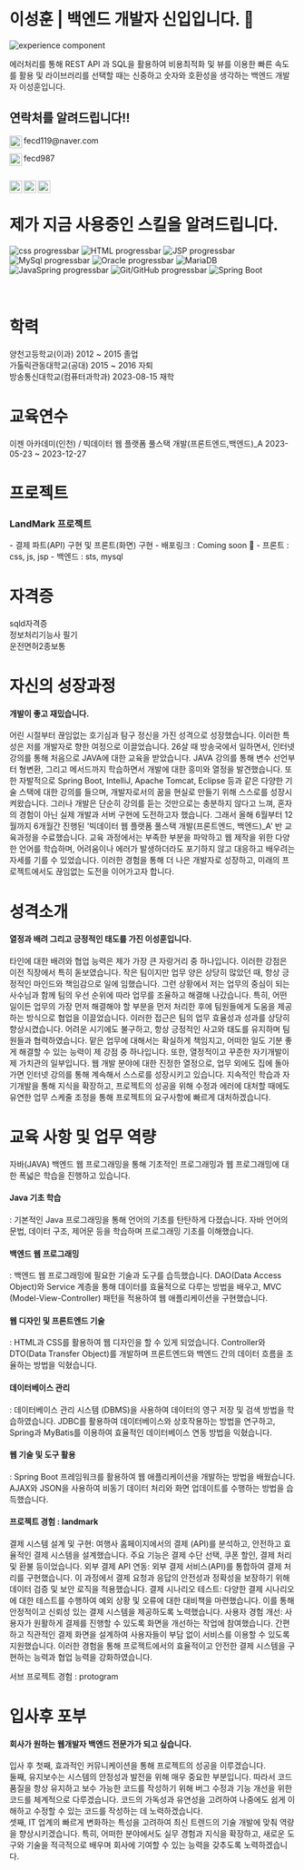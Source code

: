 

# 이성훈 | 백엔드 개발자 신입입니다. 👦
![experience component](https://readme-components.vercel.app/api?component=experience&company=freshworks&role=software%20academy%20student&duration=12m&location=Bucheon&fill=linear-gradient%2862deg%2C%20%238EC5FC%200%25%2C%20%23E0C3FC%20100%25%29%3B%0A)
<br>

에러처리를 통해 REST API 과 SQL을 활용하여 비용최적화 및 뷰를 이용한 빠른 속도를 활용 및 라이브러리를 선택할 때는 신중하고 숫자와 호환성을 생각하는 백엔드 개발자 이성훈입니다.
  



## 연락처를 알려드립니다!!
<p>
  <img align="left" alt="Abhishek's Instagram" width="22px" src="https://emojigraph.org/media/apple/envelope_2709-fe0f.png" />
  fecd119@naver.com
</p>
<p>
  <img align="left" alt="Abhishek's Instagram" width="22px" src="https://search.pstatic.net/common/?src=http%3A%2F%2Fblogfiles.naver.net%2FMjAyMTEwMjVfMjg5%2FMDAxNjM1MTQ4OTMzNTUx.Oe0GYwodWhKBL_oD0vTzQ-6InkhfQ2yLVb5KzqB97Wwg.2VFnwmbMQL1WnAH9zgQvDRnOeoR7oUCqaXSQcps09ykg.PNG.2k1y4%2Fbtn_kakao.png&type=sc960_832" />
  fecd987
</p>
<br>
<a href="https://www.instagram.com/mate_10_05/">
  <img align="left" alt="Abhishek's Instagram" width="22px" src="https://raw.githubusercontent.com/hussainweb/hussainweb/main/icons/instagram.png" />
</a>
<a href="https://www.facebook.com/people/%EC%9D%B4%EC%84%B1%ED%9B%88/pfbid08gYfCzrXq9XSdN4BSWSaizTV5a1SGNLLMSM2ReP8mvDgEDLE4X4gkAZJ2SqxXUGol/">
  <img align="left" alt="Abhishek's Instagram" width="22px" src="https://img1.daumcdn.net/thumb/R1280x0/?scode=mtistory2&fname=https%3A%2F%2Fblog.kakaocdn.net%2Fdn%2FbBKi9o%2FbtrTQvSrPAx%2F8nHV5wimJM7ndFgx1uomfK%2Fimg.png" />
</a>
<a href="https://www.notion.so/fb639c124124451b8fd7c3f146e8e8f6?pvs=4/">
  <img align="left" alt="Abhishek's Instagram" width="22px" src="https://search.pstatic.net/common/?src=http%3A%2F%2Fblogfiles.naver.net%2FMjAyMTEyMDJfMjQ5%2FMDAxNjM4NDQyMDA4NTQw.c2KhCQbdqBjW-fEGdVAOOS5goiEz_Qd4jZ-C35u-Y8og.1d0L-ZZ2OwayxQkFYnWDcUjTXoYH9f4FWsnVH5V1zfcg.PNG.habliss21%2Fimage.png&type=sc960_832" />
</a>





<br>


# 제가 지금 사용중인 스킬을 알려드립니다.
![css progressbar](https://readme-components.vercel.app/api?component=linearprogress&value=80&skill=css&fill=ffc0cd)
![HTML progressbar](https://readme-components.vercel.app/api?component=linearprogress&value=80&skill=HTML&fill=ffc0cd)
![JSP progressbar](https://readme-components.vercel.app/api?component=linearprogress&value=80&skill=JSP&fill=ffc0cd)
![MySql progressbar](https://readme-components.vercel.app/api?component=linearprogress&skill=MySql&value=80)
![Oracle progressbar](https://readme-components.vercel.app/api?component=linearprogress&skill=Oracle&value=80)
![MariaDB](https://readme-components.vercel.app/api?component=linearprogress&skill=MariaDB&value=70)
![JavaSpring progressbar](https://readme-components.vercel.app/api?component=linearprogress&skill=JavaSpring&value=80)
![Git/GitHub progressbar](https://readme-components.vercel.app/api?component=linearprogress&skill=Git/GitHub&value=70)
![Spring Boot](https://readme-components.vercel.app/api?component=linearprogress&skill=SpringBoot&value=70)

<br>


# 학력
양천고등학교(이과)
2012 ~ 2015 졸업 <br>
가톨릭관동대학교(공대)
2015 ~ 2016 자퇴 <br>
방송통신대학교(컴퓨터과학과)
2023-08-15 재학 <br>

# 교육연수
이젠 아카데미(인천) / 빅데이터 웹 플랫폼 풀스택 개발(프론트엔드,백엔드)_A
2023-05-23 ~ 2023-12-27

# 프로젝트
<h3>LandMark 프로젝트</h3>
 - 결제 파트(API) 구현 및 프론트(화면) 구현
 - 배포링크 : Coming soon 🚀
 - 프론트 : css, js, jsp
 - 백엔드 : sts, mysql
 

# 자격증
sqld자격증 <br>
정보처리기능사 필기<br>
운전면허2종보통 <br>

# 자신의 성장과정
<h4>개발이 좋고 재밌습니다.</h4>

어린 시절부터 끊임없는 호기심과 탐구 정신을 가진 성격으로 성장했습니다. 이러한 특성은 저를 개발자로 향한 여정으로 이끌었습니다. 26살 때 방송국에서 일하면서, 인터넷 강의를 통해 처음으로 JAVA에 대한 교육을 받았습니다. JAVA 강의를 통해 변수 선언부터 형변환, 그리고 메서드까지 학습하면서 개발에 대한 흥미와 열정을 발견했습니다. 또한 자발적으로 Spring Boot, IntelliJ, Apache Tomcat, Eclipse 등과 같은 다양한 기술 스택에 대한 강의를 들으며, 개발자로서의 꿈을 현실로 만들기 위해 스스로를 성장시켜왔습니다. 그러나 개발은 단순히 강의를 듣는 것만으로는 충분하지 않다고 느껴, 혼자의 경험이 아닌 실제 개발과 서버 구현에 도전하고자 했습니다.
그래서 올해 6월부터 12월까지 6개월간 진행된 '빅데이터 웹 플랫폼 풀스택 개발(프론트엔드, 백엔드)_A' 반 교육과정을 수료했습니다. 교육 과정에서는 부족한 부분을 파악하고 웹 제작을 위한 다양한 언어를 학습하며, 어려움이나 에러가 발생하더라도 포기하지 않고 대응하고 배우려는 자세를 기를 수 있었습니다. 이러한 경험을 통해 더 나은 개발자로 성장하고, 미래의 프로젝트에서도 끊임없는 도전을 이어가고자 합니다.


# 성격소개
<h4>열정과 배려 그리고 긍정적인 태도를 가진 이성훈입니다.</h4>

타인에 대한 배려와 협업 능력은 제가 가장 큰 자랑거리 중 하나입니다. 이러한 강점은 이전 직장에서 특히 돋보였습니다. 작은 팀이지만 업무 양은 상당히 많았던 때, 항상 긍정적인 마인드와 책임감으로 일에 임했습니다.
그런 상황에서 저는 업무의 중심이 되는 사수님과 함께 팀의 우선 순위에 따라 업무를 조율하고 해결해 나갔습니다. 특히, 어떤 일이든 업무의 가장 먼저 해결해야 할 부분을 먼저 처리한 후에 팀원들에게 도움을 제공하는 방식으로 협업을 이끌었습니다. 이러한 접근은 팀의 업무 효율성과 성과를 상당히 향상시켰습니다.
어려운 시기에도 불구하고, 항상 긍정적인 사고와 태도를 유지하며 팀원들과 협력하였습니다. 맡은 업무에 대해서는 확실하게 책임지고, 어떠한 일도 기분 좋게 해결할 수 있는 능력이 제 강점 중 하나입니다.
또한, 열정적이고 꾸준한 자기개발이 제 가치관의 일부입니다. 웹 개발 분야에 대한 진정한 열정으로, 업무 외에도 집에 돌아가면 인터넷 강의를 통해 계속해서 스스로를 성장시키고 있습니다. 지속적인 학습과 자기개발을 통해 지식을 확장하고, 프로젝트의 성공을 위해 수정과 에러에 대처할 때에도 유연한 업무 스케줄 조정을 통해 프로젝트의 요구사항에 빠르게 대처하겠습니다.


# 교육 사항 및 업무 역량

자바(JAVA) 백엔드 웹 프로그래밍을 통해 기초적인 프로그래밍과 웹 프로그래밍에 대한 폭넓은 학습을 진행하고 있습니다. 

<h4>Java 기초 학습</h4> : 기본적인 Java 프로그래밍을 통해 언어의 기초를 탄탄하게 다졌습니다. 자바 언어의 문법, 데이터 구조, 제어문 등을 학습하며 프로그래밍 기초를 이해했습니다.
<h4>백엔드 웹 프로그래밍</h4>: 백엔드 웹 프로그래밍에 필요한 기술과 도구를 습득했습니다. DAO(Data Access Object)와 Service 계층을 통해 데이터를 효율적으로 다루는 방법을 배우고, MVC (Model-View-Controller) 패턴을 적용하여 웹 애플리케이션을 구현했습니다. 
<h4>웹 디자인 및 프론트엔드 기술</h4>: HTML과 CSS를 활용하여 웹 디자인을 할 수 있게 되었습니다. Controller와 DTO(Data Transfer Object)를 개발하며 프론트엔드와 백엔드 간의 데이터 흐름을 조율하는 방법을 익혔습니다.
<h4>데이터베이스 관리</h4>: 데이터베이스 관리 시스템 (DBMS)을 사용하여 데이터의 영구 저장 및 검색 방법을 학습하였습니다. JDBC를 활용하여 데이터베이스와 상호작용하는 방법을 연구하고, Spring과 MyBatis를 이용하여 효율적인 데이터베이스 연동 방법을 익혔습니다.
<h4>웹 기술 및 도구 활용</h4>: Spring Boot 프레임워크를 활용하여 웹 애플리케이션을 개발하는 방법을 배웠습니다. AJAX와 JSON을 사용하여 비동기 데이터 처리와 화면 업데이트를 수행하는 방법을 습득했습니다.
<h4> 프로젝트 경험 : landmark </h4>

결제 시스템 설계 및 구현: 여행사 홈페이지에서의 결제 (API)를 분석하고, 안전하고 효율적인 결제 시스템을 설계했습니다. 주요 기능은 결제 수단 선택, 쿠폰 할인, 결제 처리 및 환불 등이었습니다.
외부 결제 API 연동: 외부 결제 서비스(API)를 통합하여 결제 처리를 구현했습니다. 이 과정에서 결제 요청과 응답의 안전성과 정확성을 보장하기 위해 데이터 검증 및 보안 로직을 적용했습니다.
결제 시나리오 테스트: 다양한 결제 시나리오에 대한 테스트를 수행하여 예외 상황 및 오류에 대한 대비책을 마련했습니다. 이를 통해 안정적이고 신뢰성 있는 결제 시스템을 제공하도록 노력했습니다.
사용자 경험 개선: 사용자가 원활하게 결제를 진행할 수 있도록 화면을 개선하는 작업에 참여했습니다. 간편하고 직관적인 결제 화면을 설계하여 사용자들이 부담 없이 서비스를 이용할 수 있도록 지원했습니다.
이러한 경험을 통해 프로젝트에서의 효율적이고 안전한 결제 시스템을 구현하는 능력과 협업 능력을 강화하였습니다.

서브 프로젝트 경험 : protogram


# 입사후 포부

<h4>회사가 원하는 웹개발자 백엔드 전문가가 되고 싶습니다.</h4>

입사 후 첫째, 효과적인 커뮤니케이션을 통해 프로젝트의 성공을 이루겠습니다. <br>
둘째, 유지보수는 시스템의 안정성과 발전을 위해 매우 중요한 부분입니다. 따라서 코드 품질을 항상 유지하고 보수 가능한 코드를 작성하기 위해 버그 수정과 기능 개선을 위한 코드를 체계적으로 다루겠습니다. 코드의 가독성과 유연성을 고려하여 나중에도 쉽게 이해하고 수정할 수 있는 코드를 작성하는 데 노력하겠습니다. <br>
셋째, IT 업계의 빠르게 변화하는 특성을 고려하여 최신 트렌드의 기술 개발에 맞춰 역량을 향상시키겠습니다. 특히, 어떠한 분야에서도 실무 경험과 지식을 확장하고, 새로운 도구와 기술을 적극적으로 배우며 회사에 기여할 수 있는 능력을 갖추도록 노력하겠습니다.

<!--
# Coming soon 🚀



<p align="left">
</a>
</p>
-->
